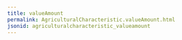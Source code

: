 ```yaml
---
title: valueAmount
permalink: AgriculturalCharacteristic.valueAmount.html
jsonid: agriculturalcharacteristic_valueamount
---
```

